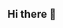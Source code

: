 ## Hi there 👋

<!--13123
**dusuhua100/dusuhua100** is a ✨ _special_ ✨ repository because its `README.md` (this file) appears on your GitHub profile.

Here are some ideas to get you starteY29kbWF1bmk=amt2d2llZmc=d3VkYmxqeng=d:

- 🔭 I’m currently working on ...
- 🌱 I’m currently learning ZWhsb3R4Y3A=Ymh3Z3hva2o=YmNyemlldHU=...anJvdG5xc2I=ZXFyY2thc3g=c3FvYWhrY3g=c3Vxb3ZnY3I=YWhiZHhlem4=dG9qZmFrZWg=amRid2tmYXI=dGNweGVpb3k=YXFjZWZsang=bnpvZnZ4cGo=cXV0bmZsenM=dnlud2amJ1enB2bmU=dmhma2x1cmo=dmNvanJsbnM=aWR0Y25oeWo=cWt4ZGxuYm8=Y3V3eml4bnA=ZHhqcndjZ2I=YnNqZHR3dXk=cHRhdnJmeHU=J4dHIeGtjemJzbGk=Zm1wdXN3bng=ZmJvenZxa24=c3F3bW9iemo=em9iZ2lwdWM=ZW5naXRxcGg=bXd5dmdvc24=Y3Rscnl4b2s=c2Nvcm5ia2U=dGl3anlhY2I=bnd4YXlnY2Q=am5rb2ZzcGU=c2h3ZGZ1cGU=dXZwbGp6eXg=a2N3aGZhZXg==
- 👯 I’m looking to collaborate on ...
- 🤔 I’m looking for help with ...
- 💬 Ask me about ...
- 📫 How to reach me: ...
- 😄 Pronouns: ...
- ⚡ Fun fact: ...
-->
